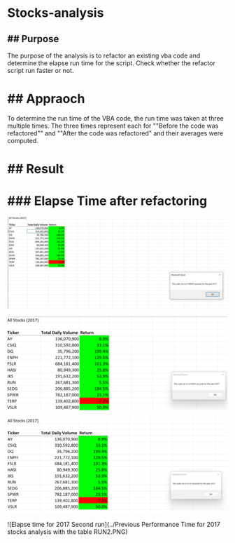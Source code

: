 # Stocks-analysis

## ## Purpose

The purpose of the analysis is to refactor an existing vba code and determine the elapse run time for the script. Check whether the refactor script run faster or not.

# ## Appraoch

To determine the run time of the VBA code, the run time was taken at three multiple times. The three times represent each for ""Before the code was refactored"" and ""After the code was refactored" and their averages were computed.

# ## Result

# ### Elapse Time after refactoring

![Elapse time for 2017 First run](https://github.com/wahib453/stock-analysis2/blob/5c9bf645021c5208615a70abadfa0330138f1aba/Resources/Performance%20Time%20for%202017%20stocks%20analysis.PNG)

![Elapse time for 2017 second run](https://github.com/wahib453/stock-analysis2/blob/ca61178c23c1e37bfdb0facea46559f4eb15ae6f/Resources/Performance%20Time%20for%202017%20stocks%20analysisRun2.PNG)

![Elapse time for 2017 third run](https://github.com/wahib453/stock-analysis2/blob/ca61178c23c1e37bfdb0facea46559f4eb15ae6f/Resources/Performance%20Time%20for%202017%20stocks%20analysisRun3.PNG)





![Elapse time for 2017 Second run](../Previous Performance Time for 2017 stocks analysis with the table RUN2.PNG)
